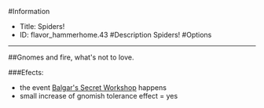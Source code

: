#Information
 - Title: Spiders!
 - ID: flavor_hammerhome.43
#Description
Spiders!
#Options

___
##Gnomes and fire, what's not to love.

###Efects:<ul><li>the event [Balgar's Secret Workshop](../events/balgar_s_secret_workshop.md) happens</li><li>small increase of gnomish tolerance effect = yes</li></ul>

